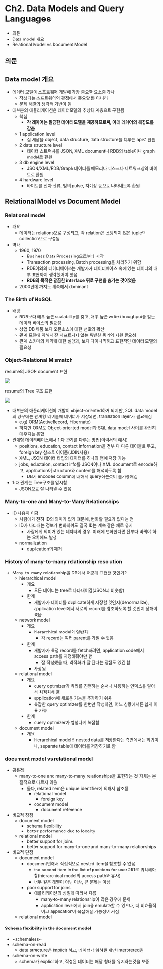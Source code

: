 # Ch2. Data Models and Query Languages

- 의문
- Data model 개요
- Relational Model vs Document Model

## 의문

## Data model 개요

- 데이터 모델이 소프트웨어 개발에 가장 중요한 요소중 하나
  - 작성되는 소프트웨어의 관점에서 중요할 뿐 아니라
  - 문제 해결의 생각적 기반이 됨
- 대부분의 애플리케이션은 데이터모델의 추상화 계층으로 구현됨
  - 핵심
    - **각 레이어는 깔끔한 데이터 모델을 제공하므로써, 아래 레이어의 복잡도를 감춤**
  - 1 application level
    - 실 세상을 object, data structure, data structure를 다루는 api로 환원
  - 2 data structure level
    - 데이터 스트럭처를 JSON, XML document나 RDB의 table이나 graph model로 환원
  - 3 db engine level
    - JSON/XML/RDB/Graph 데이터를 메모리나 디스크나 네트워크상의 바이트로 환원
  - 4 hardware level
    - 바이트를 전자 전류, 빛의 pulse, 자기장 등으로 나타내도록 환원

## Relational Model vs Document Model

### Relational model

- 개요
  - 데이터는 relations으로 구성되고, 각 relation은 소팅되지 않은 tuple의 collection으로 구성됨
- 역사
  - 1960, 1970
    - Business Data Processing으로부터 시작
    - Transaction processing, Batch processing을 처리하기 위함
    - RDB이외의 데이터베이스는 개발자가 데이터베이스 속에 있는 데이터의 내부 표현까지 생각했어야 했음
    - **RDB의 목적은 깔끔한 interface 뒤로 구현을 숨기는 것이었음**
  - 2000년대 까지도 계속해서 dominant

### The Birth of NoSQL

- 배경
  - RDB보다 매우 높은 scalability를 갖고, 매우 높은 write throughput을 갖는 데이터 베이스의 필요성
  - 상업 DB 제품 보다 오픈소스에 대한 선호의 확산
  - 관계 모델에 의해서 잘 서포트되지 않는 특별한 쿼리의 지원 필요성
  - 관계 스키마의 제약에 대한 실망과, 보다 다이나믹하고 표현적인 데이터 모델의 필요성

### Object-Relational Mismatch

resume의 JSON document 표현

![](./images/ch2/representing_linkedin_profile_as_a_json_document1.png)

resume의 Tree 구조 표현

![](./images/ch2/one_to_many_relation_tree_structure1.png)

- 대부분의 애플리케이션의 개발이 object-oriented하게 되지만, SQL data model의 경우에는 관계형 테이블에 데이터가 저장되면, translation layer가 필요해짐
  - e.g) ORM(ActiveRecord, Hibernate)
  - 하지만 ORM도 Object-oriented model과 SQL data model 사이를 완전히 매우지는 못함
- 관계형 데이터베이스에서 1:다 관계를 다루는 방법(이력서의 예시)
  - positions, education, contact information을 전부 다 다른 테이블로 두고, foreign key 참조로 이어줌(JOIN사용)
  - XML, JSON 데이터 타입의 데이터를 하나의 행에 저장 가능
  - jobs, eductaion, contact info를 JSON이나 XML document로 encode하고, application이 structure와 content를 해석하도록 함
    - DB가 encoded column에 대해서 query하는것이 불가능해짐
- 1:다 관계는 Tree구조를 암시함
  - JSON으로 잘 나타낼 수 있음

### Many-to-one and Many-to-Many Relationships

- ID 사용의 이점
  - 사람에게 전혀 ID의 의미가 없기 떄문에, 변화할 필요가 없다는 점
  - ID가 나타내는 정보가 변화하여도 결국 ID는 계속 같은 채로 유지
    - 사람에게 의미가 있는 데이터의 경우, 미래에 변화한다면 전부다 바꿔야 하는 오버헤드 발생
  - normalization
    - duplication의 제거

### History of many-to-many relationship resolution

- Many-to-many relationship을 DB에서 어떻게 표현할 것인가?
  - hierarchical model
    - 개요
      - 모든 데이터는 tree로 나타내어짐(JSON과 비슷함)
    - 한계
      - 개발자가 데이터를 duplicate하게 저장할 것인지(denormalize), application level에서 서로의 record를 참조하도록 할 것인지 정해야 했음
  - network model
    - 개요
      - hierarchical model의 일반화
        - 각 record는 여러 parent를 가질 수 있음
    - 한계
      - 개발자가 특정 record를 fetch하려면, application code에서 access path를 지정해줘야만 함
        - 잘 작성했을 때, 최적화가 잘 된다는 장점도 있긴 함
      - 사장됨
  - relational model
    - 개요
      - query optimizer가 쿼리를 진행하는 순서나 사용하는 인덱스를 알아서 최적화해 줌
      - application에 새로운 기능을 추가하기 쉬움
      - 복잡한 query optimizer를 한번만 작성하면, 어느 상황에서든 쉽게 이용 가능
    - 한계
      - query optimizer가 엄청나게 복잡함
  - document model
    - 개요
      - hierarchical model은 nested data를 저장한다는 측면에서는 회귀이나, separate table에 데이터를 저장하기로 함

### document model vs relational model

- 공통점
  - many-to-one and many-to-many relationships을 표현하는 것 자체는 본질적으로 다르지 않음
    - 둘다, related item은 unique identifier에 의해서 참조됨
      - relational model
        - foreign key
      - document model
        - document reference
- 비교적 장점
  - document model
    - schema flexibility
    - better performance due to locality
  - relational model
    - better support for joins
    - better support for many-to-one and many-to-many relationships
- 비교적 단점
  - document model
    - document안에서 직접적으로 nested item을 참조할 수 없음
      - the second item in the list of positions for user 251로 쿼리해야 함(hierarchical model의 access path와 유사)
      - 너무 깊은 레벨이 아닌 이상, 큰 문제는 아님
    - poor support for joins
      - 애플리케이션의 성질에 따라서 다름
        - many-to-many relationship이 많은 경우에 문제
        - application level에서 join을 emulate할 수 있으나, 더 비효율적이고 application이 복잡해질 가능성이 커짐
  - relational model

#### Schema flexibility in the document model

- ~schemaless~
- schema-on-read
  - data structure은 implicit 하고, 데이터가 읽혀질 때만 interpreted됨
- schema-on-write
  - schema가 explicit하고, 작성된 데이터는 해당 형태를 유지하는것을 보증
